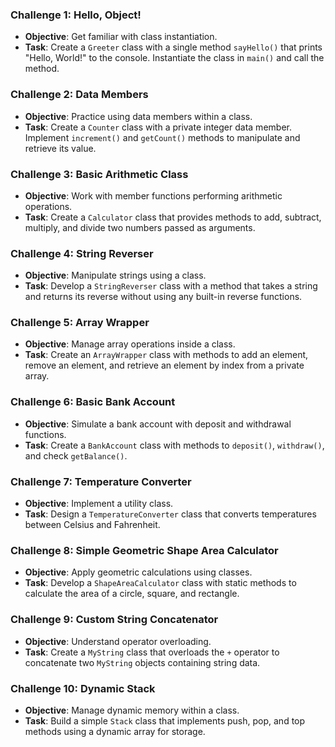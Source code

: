 
### Challenge 1: Hello, Object!
- **Objective**: Get familiar with class instantiation.
- **Task**: Create a `Greeter` class with a single method `sayHello()` that prints "Hello, World!" to the console. Instantiate the class in `main()` and call the method.

### Challenge 2: Data Members
- **Objective**: Practice using data members within a class.
- **Task**: Create a `Counter` class with a private integer data member. Implement `increment()` and `getCount()` methods to manipulate and retrieve its value.

### Challenge 3: Basic Arithmetic Class
- **Objective**: Work with member functions performing arithmetic operations.
- **Task**: Create a `Calculator` class that provides methods to add, subtract, multiply, and divide two numbers passed as arguments.

### Challenge 4: String Reverser
- **Objective**: Manipulate strings using a class.
- **Task**: Develop a `StringReverser` class with a method that takes a string and returns its reverse without using any built-in reverse functions.

### Challenge 5: Array Wrapper
- **Objective**: Manage array operations inside a class.
- **Task**: Create an `ArrayWrapper` class with methods to add an element, remove an element, and retrieve an element by index from a private array.

### Challenge 6: Basic Bank Account
- **Objective**: Simulate a bank account with deposit and withdrawal functions.
- **Task**: Create a `BankAccount` class with methods to `deposit()`, `withdraw()`, and check `getBalance()`.

### Challenge 7: Temperature Converter
- **Objective**: Implement a utility class.
- **Task**: Design a `TemperatureConverter` class that converts temperatures between Celsius and Fahrenheit.

### Challenge 8: Simple Geometric Shape Area Calculator
- **Objective**: Apply geometric calculations using classes.
- **Task**: Develop a `ShapeAreaCalculator` class with static methods to calculate the area of a circle, square, and rectangle.

### Challenge 9: Custom String Concatenator
- **Objective**: Understand operator overloading.
- **Task**: Create a `MyString` class that overloads the `+` operator to concatenate two `MyString` objects containing string data.

### Challenge 10: Dynamic Stack
- **Objective**: Manage dynamic memory within a class.
- **Task**: Build a simple `Stack` class that implements push, pop, and top methods using a dynamic array for storage.
